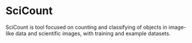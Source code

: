 # SciCount
SciCount is tool focused on counting and classifying of objects in image-like data and scientific images, with training and example datasets. 
